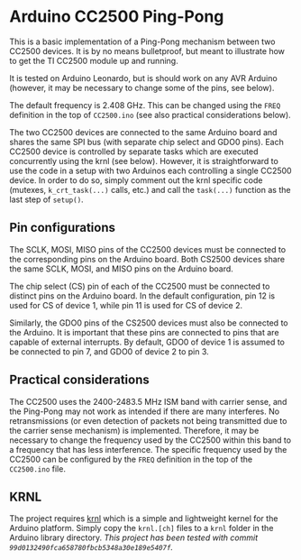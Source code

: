 Arduino CC2500 Ping-Pong
========================

This is a basic implementation of a Ping-Pong mechanism between two CC2500
devices. It is by no means bulletproof, but meant to illustrate how
to get the TI CC2500 module up and running.

It is tested on Arduino Leonardo, but is should work on any AVR
Arduino (however, it may be necessary to change some of the pins, see
below).

The default frequency is 2.408 GHz. This can be changed using the
`FREQ` definition in the top of `CC2500.ino` (see also practical
considerations below).

The two CC2500 devices are connected to the same Arduino board and
shares the same SPI bus (with separate chip select and GDO0 pins).
Each CC2500 device is controlled by separate tasks which are executed
concurrently using the krnl (see below). However, it is
straightforward to use the code in a setup with two Arduinos each
controlling a single CC2500 device. In order to do so, simply comment
out the krnl specific code (mutexes, `k_crt_task(...)` calls, etc.)
and call the `task(...)` function as the last step of `setup()`.

## Pin configurations
The SCLK, MOSI, MISO pins of the CC2500 devices must be connected to
the corresponding pins on the Arduino board. Both CS2500 devices share
the same SCLK, MOSI, and MISO pins on the Arduino board.

The chip select (CS) pin of each of the CC2500 must be connected to
distinct pins on the Arduino board. In the default configuration, pin
12 is used for CS of device 1, while pin 11 is used for CS of device
2.

Similarly, the GDO0 pins of the CS2500 devices must also be connected
to the Arduino. It is important that these pins are connected to pins
that are capable of external interrupts. By default, GDO0 of device 1
is assumed to be connected to pin 7, and GDO0 of device 2 to pin 3.

## Practical considerations
The CC2500 uses the 2400-2483.5 MHz ISM band with carrier sense, and
the Ping-Pong may not work as intended if there are many interferes.
No retransmissions (or even detection of packets not being transmitted
due to the carrier sense mechanism) is implemented.
Therefore, it may be necessary to change the frequency used by the
CC2500 within this band to a frequency that has less interference. The
specific frequency used by the CC2500 can be configured by the `FREQ`
definition in the top of the `CC2500.ino` file.

## KRNL
The project requires [krnl](https://github.com/jdn-aau/krnl) which is
a simple and lightweight kernel for the Arduino platform. Simply copy
the `krnl.[ch]` files to a `krnl` folder in the Arduino library
directory. _This project has been tested with commit 
`99d0132490fca658780fbcb5348a30e189e5407f`._


